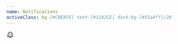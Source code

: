 ```yaml
---
name: Notifications
activeClass: bg-[#CBEAFE] text-[#3182CE] dark:bg-[#55a4ff]/20
---
```


<svg xmlns="http://www.w3.org/2000/svg" width="20" height="20" viewBox="0 0 256 256"><g fill="currentColor"><path d="M208 192H48a8 8 0 0 1-6.88-12C47.71 168.6 56 139.81 56 104a72 72 0 0 1 144 0c0 35.82 8.3 64.6 14.9 76a8 8 0 0 1-6.9 12Z" opacity=".2"/><path d="M221.8 175.94c-5.55-9.56-13.8-36.61-13.8-71.94a80 80 0 1 0-160 0c0 35.34-8.26 62.38-13.81 71.94A16 16 0 0 0 48 200h40.81a40 40 0 0 0 78.38 0H208a16 16 0 0 0 13.8-24.06ZM128 216a24 24 0 0 1-22.62-16h45.24A24 24 0 0 1 128 216Zm-80-32c7.7-13.24 16-43.92 16-80a64 64 0 1 1 128 0c0 36.05 8.28 66.73 16 80Z"/></g></svg>